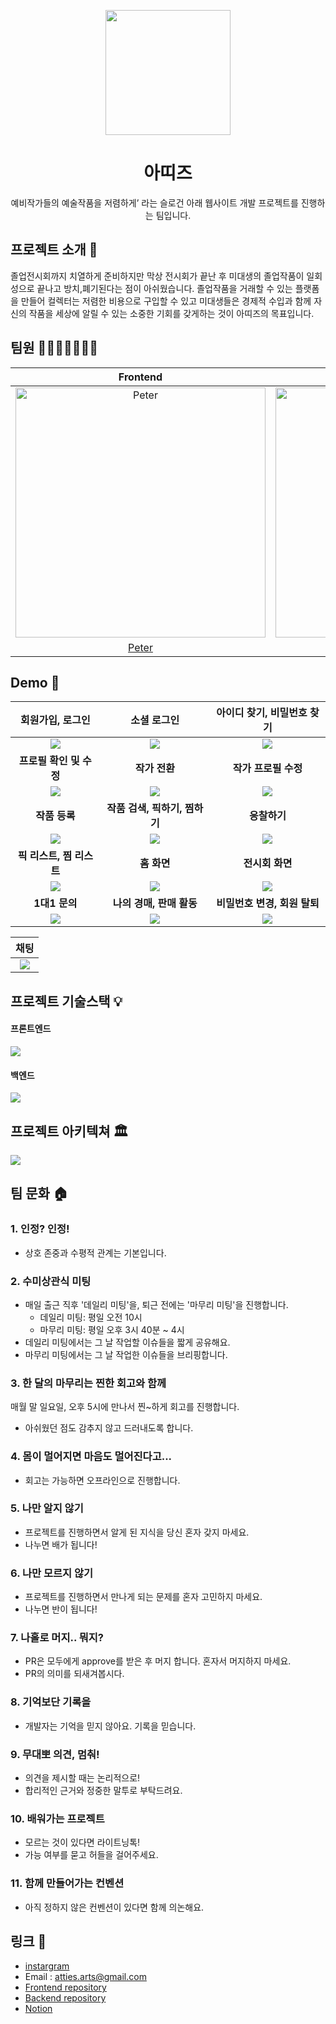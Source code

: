 <p align="middle" >
  <img width="200px;" src="https://user-images.githubusercontent.com/62178788/216916936-4ff2970f-6d8c-45e4-a306-1b6be76f2f70.svg"/>
</p>
<h1 align="middle">아띠즈</h1>
<p align="middle">예비작가들의 예술작품을 저렴하게’ 라는 슬로건 아래 웹사이트 개발 프로젝트를 진행하는 팀입니다.</p>

## 프로젝트 소개 📝

졸업전시회까지 치열하게 준비하지만 막상 전시회가 끝난 후 미대생의 졸업작품이 일회성으로 끝나고 방치,폐기된다는 점이 아쉬웠습니다. 졸업작품을 거래할 수 있는 플랫폼을 만들어 컬렉터는 저렴한 비용으로 구입할 수 있고 미대생들은 경제적 수입과 함께 자신의 작품을 세상에 알릴 수 있는 소중한 기회를 갖게하는 것이 아띠즈의 목표입니다.


## 팀원 👨‍👨‍👧‍👧👩‍👦‍👦

|Frontend|Frontend|Frontend|Backend|Backend|Backend|
|:-:|:-:|:-:|:-:|:-:|:-:|
| <img src="https://avatars.githubusercontent.com/u/62178788?v=4" width=400px alt="Peter"/> | <img src="https://avatars.githubusercontent.com/u/92621861?v=4" width=400px alt="Jacob"/> |  <img src="https://user-images.githubusercontent.com/62178788/217483981-79c57b54-7f2a-4b8d-921a-38cfe3df1df0.png" width=400px alt="Max"/>  | <img src="https://avatars.githubusercontent.com/u/71515740?v=4" width=400px alt="Carrick"> |  <img src="https://avatars.githubusercontent.com/u/83302344?v=4" width=400px alt="Choo">   | <img src="https://user-images.githubusercontent.com/62178788/217484706-f58f77bd-4554-4852-9d8e-506f465ea41d.jpeg" width=400px alt="Poo"> |
| [Peter](https://github.com/gueit214)  | [Jacob](https://github.com/joooonis)  | [Max](https://github.com/GeonwooShin) |  [Carrick](https://github.com/Gyubam)  | [Choo](https://github.com/ChooSeoyeon) | [Poo](https://github.com/junyoung-c) |


## Demo 🚀

|회원가입, 로그인|소셜 로그인|아이디 찾기, 비밀번호 찾기|
|:-:|:-:|:-:|
|<img src=https://i.imgur.com/VVWOO8N.gif>|<img src=https://i.imgur.com/eBGYJOS.gif>|<img src=https://i.imgur.com/XNYLOJ5.gif>|
|<b>프로필 확인 및 수정</b>|<b>작가 전환</b>|<b>작가 프로필 수정</b>|
|<img src=https://i.imgur.com/8d0ShLm.gif>|<img src=https://i.imgur.com/QQqFxsk.gif>|<img src=https://i.imgur.com/8DdO2Sj.gif>|
|<b>작품 등록</b>|<b>작품 검색, 픽하기, 찜하기</b>|<b>응찰하기</b>|
|<img src=https://i.imgur.com/HDCrUWW.gif>|<img src=https://i.imgur.com/c9MQc21.gif>|<img src=https://i.imgur.com/yx6pzPh.gif>|
|<b>픽 리스트, 찜 리스트</b>|<b>홈 화면</b>|<b>전시회 화면</b>|
|<img src=https://i.imgur.com/N4YkbpU.gif>|<img src=https://i.imgur.com/HrnHKZD.gif>|<img src=https://i.imgur.com/0qFzuKI.gif>|
|<b>1대1 문의</b>|<b>나의 경매, 판매 활동</b>|<b>비밀번호 변경, 회원 탈퇴</b>|
|<img src=https://i.imgur.com/5ylGCYS.gif>|<img src=https://i.imgur.com/NjDepQz.gif>|<img src=https://i.imgur.com/V5NBytW.gif>|

|채팅|
|:-:|
|<img src=https://i.imgur.com/5OfYxyK.gif>|

## 프로젝트 기술스택 💡

#### 프론트엔드
![](https://i.imgur.com/KN4SEfW.png)

#### 백엔드
![](https://i.imgur.com/PHbQSIB.png)

## 프로젝트 아키텍쳐 🏛
![](https://i.imgur.com/JpywMLl.png)

## 팀 문화 🏠

### 1. 인정? 인정!

- 상호 존중과 수평적 관계는 기본입니다.

### 2. 수미상관식 미팅

- 매일 출근 직후 '데일리 미팅'을, 퇴근 전에는 '마무리 미팅'을 진행합니다.
  - 데일리 미팅: 평일 오전 10시
  - 마무리 미팅: 평일 오후 3시 40분 ~ 4시
- 데일리 미팅에서는 그 날 작업할 이슈들을 짧게 공유해요.
- 마무리 미팅에서는 그 날 작업한 이슈들을 브리핑합니다.

### 3. 한 달의 마무리는 찐한 회고와 함께

매월 말 일요일, 오후 5시에 만나서 찐~하게 회고를 진행합니다.

- 아쉬웠던 점도 감추지 않고 드러내도록 합니다.

### 4. 몸이 멀어지면 마음도 멀어진다고...

- 회고는 가능하면 오프라인으로 진행합니다.

### 5. 나만 알지 않기

- 프로젝트를 진행하면서 알게 된 지식을 당신 혼자 갖지 마세요.
- 나누면 배가 됩니다!

### 6. 나만 모르지 않기

- 프로젝트를 진행하면서 만나게 되는 문제를 혼자 고민하지 마세요.
- 나누면 반이 됩니다!

### 7. 나홀로 머지.. 뭐지?

- PR은 모두에게 approve를 받은 후 머지 합니다. 혼자서 머지하지 마세요.
- PR의 의미를 되새겨봅시다.

### 8. 기억보단 기록을

- 개발자는 기억을 믿지 않아요. 기록을 믿습니다.

### 9. 무대뽀 의견, 멈춰!

- 의견을 제시할 때는 논리적으로!
- 합리적인 근거와 정중한 말투로 부탁드려요.

### 10. 배워가는 프로젝트

- 모르는 것이 있다면 라이트닝톡! 
- 가능 여부를 묻고 허들을 걸어주세요.


### 11. 함께 만들어가는 컨벤션

- 아직 정하지 않은 컨벤션이 있다면 함께 의논해요.



## 링크 🔗

- [instargram](https://www.instagram.com/atties_art/)
- Email : atties.arts@gmail.com
- [Frontend repository](https://github.com/Att-ies/frontend)
- [Backend repository](https://github.com/Att-ies/backend)
- [Notion](https://www.notion.so/guesung/Atties-006329d5eca0417a889a6fcf7ebe43d3?pvs=4)
<!--[![Netlify Status](https://api.netlify.com/api/v1/badges/0d1a3af0-370b-436d-b41d-545af4adf856/deploy-status)](https://app.netlify.com/sites/attiess/deploys)--!>

